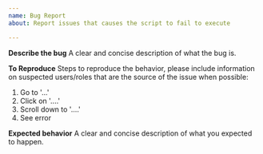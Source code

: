 ```yaml
---
name: Bug Report
about: Report issues that causes the script to fail to execute

---
```


**Describe the bug**
A clear and concise description of what the bug is.

**To Reproduce**
Steps to reproduce the behavior, please include information on suspected users/roles that are the source of the issue when possible:
1. Go to '...'
2. Click on '....'
3. Scroll down to '....'
4. See error

**Expected behavior**
A clear and concise description of what you expected to happen.
